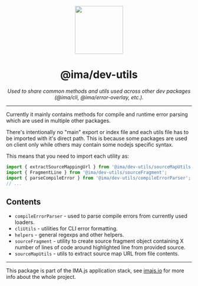 <p align="center">
  <img height="130" src="https://imajs.io/img/logo.svg" />
</p>

<h1 align="center">@ima/dev-utils</h1>
<p align="center"><i>Used to share common methods and utils used across other dev packages (@ima/cli, @ima/error-overlay, etc.).</i></p>

---

Currently it mainly contains methods for compile and runtime error parsing which are used in multiple other packages.

There's intentionally no "main" export or index file and each utils file has to be imported with it's direct path. This is because some packages are used on client only while others may contain some nodejs specific syntax.

This means that you need to import each utility as:
```javascript
import { extractSourceMappingUrl } from '@ima/dev-utils/sourceMapUtils';
import { FragmentLine } from '@ima/dev-utils/sourceFragment';
import { parseCompileError } from '@ima/dev-utils/compileErrorParser';
// ...
```


## Contents
- `compileErrorParser` - used to parse compile errors from currently used loaders.
- `cliUtils` - utilities for CLI error formatting.
- `helpers` - general regexps and other helpers.
- `sourceFragment` - utility to create source fragment object containing X number of lines of code around highlighted line from provided source.
- `sourceMapUtils` - utils to extract source map URL from file contents.

---

This package is part of the IMA.js application stack, see [imajs.io](https://imajs.io/) for more info about the whole project.
